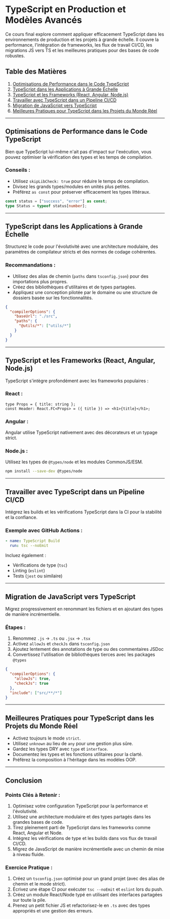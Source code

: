 
# TypeScript en Production et Modèles Avancés

Ce cours final explore comment appliquer efficacement TypeScript dans les environnements de production et les projets à grande échelle. Il couvre la performance, l'intégration de frameworks, les flux de travail CI/CD, les migrations JS vers TS et les meilleures pratiques pour des bases de code robustes.

## Table des Matières

1. [Optimisations de Performance dans le Code TypeScript](#performance-optimizations-in-typescript-code)
2. [TypeScript dans les Applications à Grande Échelle](#typescript-in-large-scale-applications)
3. [TypeScript et les Frameworks (React, Angular, Node.js)](#typescript-and-frameworks-react-angular-nodejs)
4. [Travailler avec TypeScript dans un Pipeline CI/CD](#working-with-typescript-in-a-cicd-pipeline)
5. [Migration de JavaScript vers TypeScript](#migrating-from-javascript-to-typescript)
6. [Meilleures Pratiques pour TypeScript dans les Projets du Monde Réel](#best-practices-for-typescript-in-real-world-projects)

---

## Optimisations de Performance dans le Code TypeScript

Bien que TypeScript lui-même n'ait pas d'impact sur l'exécution, vous pouvez optimiser la vérification des types et les temps de compilation.

### Conseils :
- Utilisez `skipLibCheck: true` pour réduire le temps de compilation.
- Divisez les grands types/modules en unités plus petites.
- Préférez `as const` pour préserver efficacement les types littéraux.

```typescript
const status = ["success", "error"] as const;
type Status = typeof status[number];
```

---

## TypeScript dans les Applications à Grande Échelle

Structurez le code pour l'évolutivité avec une architecture modulaire, des paramètres de compilateur stricts et des normes de codage cohérentes.

### Recommandations :
- Utilisez des alias de chemin (`paths` dans `tsconfig.json`) pour des importations plus propres.
- Créez des bibliothèques d'utilitaires et de types partagées.
- Appliquez une conception pilotée par le domaine ou une structure de dossiers basée sur les fonctionnalités.

```json
{
  "compilerOptions": {
    "baseUrl": "./src",
    "paths": {
      "@utils/*": ["utils/*"]
    }
  }
}
```

---

## TypeScript et les Frameworks (React, Angular, Node.js)

TypeScript s'intègre profondément avec les frameworks populaires :

### React :

```tsx
type Props = { title: string };
const Header: React.FC<Props> = ({ title }) => <h1>{title}</h1>;
```

### Angular :

Angular utilise TypeScript nativement avec des décorateurs et un typage strict.

### Node.js :

Utilisez les types de `@types/node` et les modules CommonJS/ESM.

```bash
npm install --save-dev @types/node
```

---

## Travailler avec TypeScript dans un Pipeline CI/CD

Intégrez les builds et les vérifications TypeScript dans la CI pour la stabilité et la confiance.

### Exemple avec GitHub Actions :

```yaml
- name: TypeScript Build
  run: tsc --noEmit
```

Incluez également :

- Vérifications de type (`tsc`)
- Linting (`eslint`)
- Tests (`jest` ou similaire)

---

## Migration de JavaScript vers TypeScript

Migrez progressivement en renommant les fichiers et en ajoutant des types de manière incrémentielle.

### Étapes :
1. Renommez `.js` → `.ts` ou `.jsx` → `.tsx`
2. Activez `allowJs` et `checkJs` dans `tsconfig.json`
3. Ajoutez lentement des annotations de type ou des commentaires JSDoc
4. Convertissez l'utilisation de bibliothèques tierces avec les packages `@types`

```json
{
  "compilerOptions": {
    "allowJs": true,
    "checkJs": true
  },
  "include": ["src/**/*"]
}
```

---

## Meilleures Pratiques pour TypeScript dans les Projets du Monde Réel

- Activez toujours le mode `strict`.
- Utilisez `unknown` au lieu de `any` pour une gestion plus sûre.
- Gardez les types DRY avec `type` et `interface`.
- Documentez les types et les fonctions utilitaires pour la clarté.
- Préférez la composition à l'héritage dans les modèles OOP.

---

## Conclusion

### Points Clés à Retenir :
1. Optimisez votre configuration TypeScript pour la performance et l'évolutivité.
2. Utilisez une architecture modulaire et des types partagés dans les grandes bases de code.
3. Tirez pleinement parti de TypeScript dans les frameworks comme React, Angular et Node.
4. Intégrez les vérifications de type et les builds dans vos flux de travail CI/CD.
5. Migrez de JavaScript de manière incrémentielle avec un chemin de mise à niveau fluide.

### Exercice Pratique :
1. Créez un `tsconfig.json` optimisé pour un grand projet (avec des alias de chemin et le mode strict).
2. Écrivez une étape CI pour exécuter `tsc --noEmit` et `eslint` lors du push.
3. Créez un module React/Node typé en utilisant des interfaces partagées sur toute la pile.
4. Prenez un petit fichier JS et refactorisez-le en `.ts` avec des types appropriés et une gestion des erreurs.
